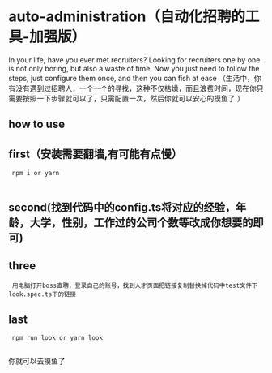 # auto-administration（自动化招聘的工具-加强版）
In your life, have you ever met recruiters? Looking for recruiters one by one is not only boring, but also a waste of time. Now you just need to follow the steps, just configure them once, and then you can fish at ease
（生活中，你有没有遇到过招聘人，一个一个的寻找，这种不仅枯燥，而且浪费时间，现在你只需要按照一下步骤就可以了，只需配置一次，然后你就可以安心的摸鱼了
）


## how to use

## first（安装需要翻墙,有可能有点慢）

```
 npm i or yarn
 
```

## second(找到代码中的config.ts将对应的经验，年龄，大学，性别，工作过的公司个数等改成你想要的即可)

## three 
```
 用电脑打开boss直聘，登录自己的账号，找到人才页面把链接复制替换掉代码中test文件下look.spec.ts下的链接
```
## last

```
 npm run look or yarn look
 
```

你就可以去摸鱼了

